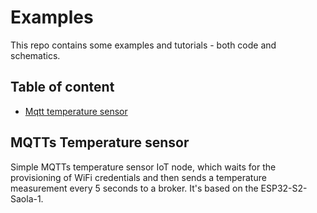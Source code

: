 # Examples

This repo contains some examples and tutorials - both code and schematics.

## Table of content 
* [Mqtt temperature sensor](mqtt-temperature-sensor)


## MQTTs Temperature sensor

Simple MQTTs temperature sensor IoT node, which waits for the provisioning of WiFi credentials and then sends a temperature measurement every 5 seconds to a broker. It's based on the ESP32-S2-Saola-1. 
